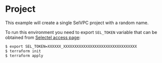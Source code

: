 # Project

This example will create a single SelVPC project with a random name.

To run this environment you need to export `SEL_TOKEN` variable that can be
obtained from [Selectel access page](https://my.selectel.ru/profile/apikeys):

```bash
$ export SEL_TOKEN=XXXXXX_XXXXXXXXXXXXXXXXXXXXXXXXXXXXXXXXX
$ terraform init
$ terraform apply 
```
